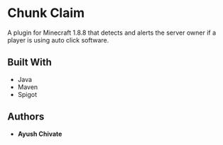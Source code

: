 # Chunk Claim

A plugin for Minecraft 1.8.8 that detects and alerts the server owner if a player is using auto click software.

## Built With

* Java
* Maven
* Spigot

## Authors

* **Ayush Chivate**

